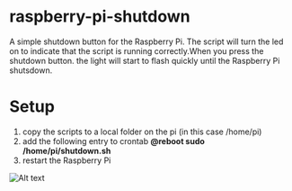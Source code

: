 raspberry-pi-shutdown
=====================

A simple shutdown button for the Raspberry Pi. The script will turn the led on to indicate that the script is running correctly.When you press the shutdown button. the light will start to flash quickly until the Raspberry Pi shutsdown.

Setup
=====

1. copy the scripts to a local folder on the pi (in this case /home/pi)
2. add the following entry to crontab **@reboot sudo /home/pi/shutdown.sh**
3. restart the Raspberry Pi

![Alt text](https://cloud.githubusercontent.com/assets/8858414/5014109/10ff3d22-6a8b-11e4-8eb2-f2dbd0075e47.png "Circuit")

